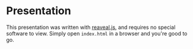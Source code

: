 # Presentation

This presentation was written with
[reaveal.js](http://lab.hakim.se/reveal-js/), and requires no special software
to view.  Simply open `index.html` in a browser and you're good to go.

